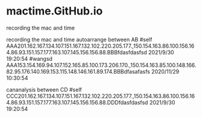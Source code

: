 # mactime.GitHub.io
recording the mac and time

recording the mac and time 
autoarrange between AB
#self AAA201.162.167.134.107.151.167.132.102.220.205.177.,150.154.163.86.100.156.164.86.93.151.157.177.163.107.145.156.156.88.BBBfdasfdasfsd 2021/9/30 19:20:54 
#wangsd AAA153.154.169.94.107.152.165.85.100.173.206.170.,150.154.163.85.100.148.166.82.95.176.140.169.153.115.148.146.161.89.174.BBBdfasafasfs 2020/11/29 10:30:54

cananalysis between CD
#self CCC201.162.167.134.107.151.167.132.102.220.205.177.,150.154.163.86.100.156.164.86.93.151.157.177.163.107.145.156.156.88.DDDfdasfdasfsd 2021/9/30 19:20:54 
